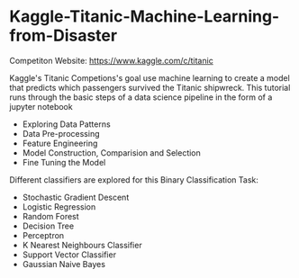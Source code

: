 # Kaggle-Titanic-Machine-Learning-from-Disaster

Competiton Website: https://www.kaggle.com/c/titanic

Kaggle's Titanic Competions's goal use machine learning to create a model that predicts which passengers survived the Titanic shipwreck. This tutorial runs through the basic steps of a data science pipeline in the form of a jupyter notebook
- Exploring Data Patterns
- Data Pre-processing
- Feature Engineering
- Model Construction, Comparision and Selection
- Fine Tuning the Model 

Different classifiers are explored for this Binary Classification Task:
- Stochastic Gradient Descent
- Logistic Regression
- Random Forest 
- Decision Tree
- Perceptron
- K Nearest Neighbours Classifier
- Support Vector Classifier
- Gaussian Naive Bayes
